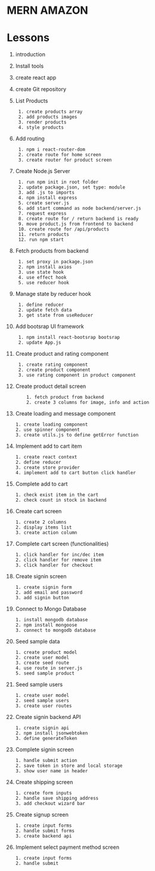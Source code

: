 # MERN AMAZON

# Lessons

1. introduction
2. Install tools
3. create react app
4. create Git repository

5. List Products

		1. create products array
		2. add products images
		3. render products
		4. style products

6. Add routing

		1. npm i react-router-dom
		2. create route for home screen
		3. create router for product screen

7. Create Node.js Server

		1. run npm init in root folder
		2. update package.json, set type: module
		3. add .js to imports
		4. npm install express
		5. create server.js
		6. add start command as node backend/server.js
		7. request express
		8. create route for / return backend is ready
		9. move product.js from frontend to backend
		10. create route for /api/products
		11. return products
		12. run npm start

8. Fetch products from backend

		1. set proxy in package.json
		2. npm install axios
		3. use state hook
		4. use effect hook
		5. use reducer hook

9. Manage state by reducer hook

		1. define reducer
		2. update fetch data
		3. get state from useReducer

10. Add bootsrap UI framework

		 1. npm install react-bootsrap bootsrap
		 2. update App.js

11. Create product and rating component

		 1. create rating component
		 2. create product component
		 3. use rating component in product component

12. Create product detail screen

	        1. fetch product from backend
	        2. create 3 columns for image, info and action

13. Create loading and message component

		1. create loading component
		2. use spinner component
		3. create utils.js to define getError function

14. Implement add to cart item

		1. create react context
		2. define reducer
		3. create store provider
		4. implement add to cart button click handler

15. Complete add to cart

		1. check exist item in the cart
		2. check count in stock in backend

16. Create cart screen

		1. create 2 columns 
		2. display items list
		3. create action column

17. Complete cart screen (functionalities)

		1. click handler for inc/dec item
		2. click handler for remove item
		3. click handler for checkout

18. Create signin screen

		1. create signin form
		2. add email and password
		3. add signin button

19. Connect to Mongo Database

		1. install mongodb database
		2. npm install mongoose
		3. connect to mongodb database

20. Seed sample data

		1. create product model
		2. create user model 
		3. create seed route
		4. use route in server.js
		5. seed sample product

21. Seed sample users

		1. create user model
		2. seed sample users
		3. create user routes

22. Create signin backend API

		1. create signin api
		2. npm install jsonwebtoken
		3. define generateToken
23. Complete signin screen

		1. handle submit action
		2. save token in store and local storage
		3. show user name in header

24. Create shipping screen

		1. create form inputs
		2. handle save shipping address
		3. add checkout wizard bar

25. Create signup screen

		1. create input forms
		2. handle submit forms
		3. create backend api

26. Implement select payment method screen

		1. create input forms
		2. handle submit


